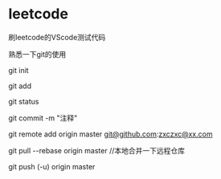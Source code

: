 # leetcode

刷leetcode的VScode测试代码

熟悉一下git的使用

git init 

git add <filename>

git status

git commit -m "注释"

git remote add origin master git@github.com:zxczxc@xx.com

git pull --rebase origin master   //本地合并一下远程仓库

git push (-u) origin master
